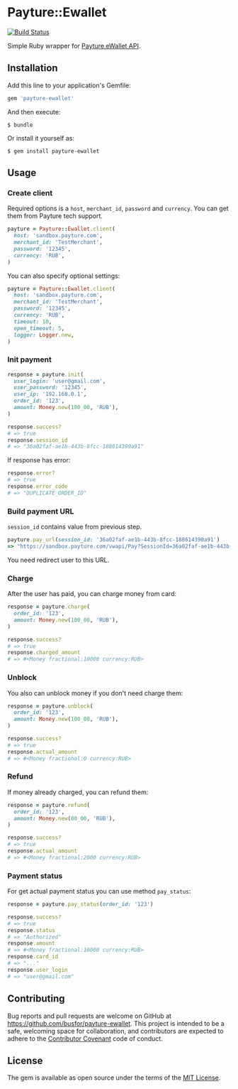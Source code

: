 # Payture::Ewallet

[![Build Status](https://travis-ci.org/busfor/payture-ewallet.svg?branch=master)](https://travis-ci.org/busfor/payture-ewallet)

Simple Ruby wrapper for [Payture eWallet API](http://payture.com/integration/api/#ewallet_).

## Installation

Add this line to your application's Gemfile:

```ruby
gem 'payture-ewallet'
```

And then execute:

    $ bundle

Or install it yourself as:

    $ gem install payture-ewallet

## Usage

### Create client

Required options is a `host`, `merchant_id`, `password` and `currency`. You can get them from Payture tech support.

```ruby
payture = Payture::Ewallet.client(
  host: 'sandbox.payture.com',
  merchant_id: 'TestMerchant',
  password: '12345',
  currency: 'RUB',
)
```

You can also specify optional settings:

```ruby
payture = Payture::Ewallet.client(
  host: 'sandbox.payture.com',
  merchant_id: 'TestMerchant',
  password: '12345',
  currency: 'RUB',
  timeout: 10,
  open_timeout: 5,
  logger: Logger.new,
)
```

### Init payment

```ruby
response = payture.init(
  user_login: 'user@gmail.com',
  user_password: '12345',
  user_ip: '192.168.0.1',
  order_id: '123',
  amount: Money.new(100_00, 'RUB'),
)

response.success?
# => true
response.session_id
# => "36a02faf-ae1b-443b-8fcc-188614390a91"
```

If response has error:

```ruby
response.error?
# => true
response.error_code
# => "DUPLICATE_ORDER_ID"
```

### Build payment URL

`session_id` contains value from previous step.

```ruby
payture.pay_url(session_id: '36a02faf-ae1b-443b-8fcc-188614390a91')
=> "https://sandbox.payture.com/vwapi/Pay?SessionId=36a02faf-ae1b-443b-8fcc-188614390a91"
```

You need redirect user to this URL.

### Charge

After the user has paid, you can charge money from card:

```ruby
response = payture.charge(
  order_id: '123',
  amount: Money.new(100_00, 'RUB'),
)

response.success?
# => true
response.charged_amount
# => #<Money fractional:10000 currency:RUB>
```

### Unblock

You also can unblock money if you don't need charge them:

```ruby
response = payture.unblock(
  order_id: '123',
  amount: Money.new(100_00, 'RUB'),
)

response.success?
# => true
response.actual_amount
# => #<Money fractional:0 currency:RUB>
```

### Refund

If money already charged, you can refund them:

```ruby
response = payture.refund(
  order_id: '123',
  amount: Money.new(80_00, 'RUB'),
)

response.success?
# => true
response.actual_amount
# => #<Money fractional:2000 currency:RUB>
```

### Payment status

For get actual payment status you can use method `pay_status`:

```ruby
response = payture.pay_status(order_id: '123')

response.success?
# => true
response.status
# => "Authorized"
response.amount
# => #<Money fractional:10000 currency:RUB>
response.card_id
# => "..."
response.user_login
# => "user@gmail.com"
```

## Contributing

Bug reports and pull requests are welcome on GitHub at https://github.com/busfor/payture-ewallet. This project is intended to be a safe, welcoming space for collaboration, and contributors are expected to adhere to the [Contributor Covenant](http://contributor-covenant.org) code of conduct.


## License

The gem is available as open source under the terms of the [MIT License](http://opensource.org/licenses/MIT).


